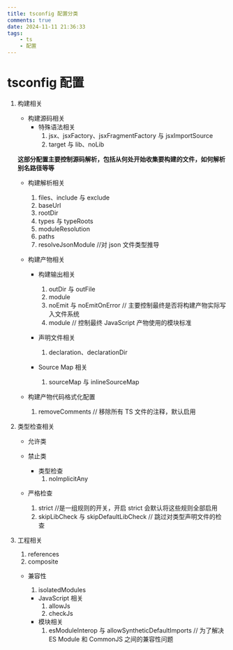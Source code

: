 ```yaml
---
title: tsconfig 配置分类
comments: true
date: 2024-11-11 21:36:33
tags:
    - ts
    - 配置
---
```


# tsconfig 配置

1. 构建相关
    - 构建源码相关
        - 特殊语法相关
            1. jsx、jsxFactory、jsxFragmentFactory 与 jsxImportSource
            2. target 与 lib、noLib
    
    **这部分配置主要控制源码解析，包括从何处开始收集要构建的文件，如何解析别名路径等等**
    - 构建解析相关
        1. files、include 与 exclude
        2. baseUrl
        3. rootDir
        4. types 与 typeRoots
        5. moduleResolution
        6. paths
        7. resolveJsonModule //对 json 文件类型推导

    - 构建产物相关
        - 构建输出相关
            1. outDir 与 outFile
            2. module
            3. noEmit 与 noEmitOnError // 主要控制最终是否将构建产物实际写入文件系统
            4. module // 控制最终 JavaScript 产物使用的模块标准

        - 声明文件相关
            1. declaration、declarationDir

        - Source Map 相关
            1. sourceMap 与 inlineSourceMap
    
    - 构建产物代码格式化配置
        1. removeComments // 移除所有 TS 文件的注释，默认启用
2. 类型检查相关
    - 允许类
    - 禁止类
        - 类型检查
            1. noImplicitAny

    - 严格检查
        1. strict //是一组规则的开关，开启 strict 会默认将这些规则全部启用
        2. skipLibCheck 与 skipDefaultLibCheck // 跳过对类型声明文件的检查
3. 工程相关
    1. references
    2. composite
    - 兼容性
        1. isolatedModules

        - JavaScript 相关
            1. allowJs
            2. checkJs
        - 模块相关
            1. esModuleInterop 与 allowSyntheticDefaultImports // 为了解决 ES Module 和 CommonJS 之间的兼容性问题